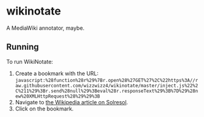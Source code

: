 # wikinotate
A MediaWiki annotator, maybe.

## Running
To run WikiNotate:

 1. Create a bookmark with the URL: `javascript:%28function%28r%29%7Br.open%28%27GET%27%2C%22https%3A//raw.githubusercontent.com/wizzwizz4/wikinotate/master/inject.js%22%2C%211%29%3Br.send%28null%29%3Beval%28r.responseText%29%3B%7D%29%28new%20XMLHttpRequest%28%29%29%3B`
 2. Navigate to [the Wikipedia article on Solresol](https://en.wikipedia.org/wiki/Solresol).
 3. Click on the bookmark.
